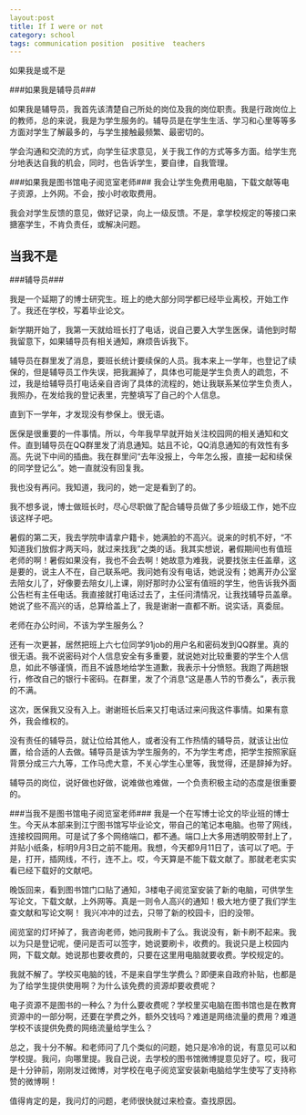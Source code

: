 ```yaml
---
layout:post
title: If I were or not
category: school
tags: communication position  positive  teachers 
---
```

如果我是或不是

###如果我是辅导员###

如果我是辅导员，我首先该清楚自己所处的岗位及我的岗位职责。我是行政岗位上的教师，总的来说，我是为学生服务的。辅导员是在学生生活、学习和心里等等多方面对学生了解最多的，与学生接触最频繁、最密切的。

学会沟通和交流的方式，向学生征求意见，关于我工作的方式等多方面。给学生充分地表达自我的机会，同时，也告诉学生，要自律，自我管理。

###如果我是图书馆电子阅览室老师###
我会让学生免费用电脑，下载文献等电子资源，上外网。不会，按小时收取费用。

我会对学生反馈的意见，做好记录，向上一级反馈。不是，拿学校规定的等接口来搪塞学生，不肯负责任，或解决问题。

## 当我不是 ##
###辅导员###

我是一个延期了的博士研究生。班上的绝大部分同学都已经毕业离校，开始工作了。我还在学校，写着毕业论文。

新学期开始了，我第一天就给班长打了电话，说自己要入大学生医保，请他到时帮我留意下，如果辅导员有相关通知，麻烦告诉我下。

辅导员在群里发了消息，要班长统计要续保的人员。我本来上一学年，也登记了续保的，但是辅导员工作失误，把我漏掉了，具体也可能是学生负责人的疏忽，不过，我是给辅导员打电话亲自咨询了具体的流程的，她让我联系某位学生负责人，我照办，在发给我的登记表里，完整填写了自己的个人信息。

直到下一学年，才发现没有参保上。很无语。

医保是很重要的一件事情。所以，今年我早早就开始关注校园网的相关通知和文件。直到辅导员在QQ群里发了消息通知。姑且不论，QQ消息通知的有效性有多高。先说下中间的插曲。我在群里问“去年没报上，今年怎么报，直接一起和续保的同学登记么”。她一直就没有回复我。

我也没有再问。我知道，我问的，她一定是看到了的。

我不想多说，博士做班长时，尽心尽职做了配合辅导员做了多少班级工作，她不应该这样子吧。

暑假的第二天，我去学院申请拿户籍卡，她满脸的不高兴。说来的时机不好，“不知道我们放假才两天吗，就过来找我”之类的话。我其实想说，暑假期间也有值班老师的啊！暑假如果没有，我也不会去啊！她故意为难我，说要找张主任盖章，这是要的，说主人不在，自己联系吧。我问她有没有电话，她说没有；她离开办公室去陪女儿了，好像要去陪女儿上课，刚好那时办公室有值班的学生，他告诉我外面公告栏有主任电话。我直接就打电话过去了，主任问清情况，让我找辅导员盖章。 她说了些不高兴的话，总算给盖上了，我是谢谢一直都不断。说实话，真委屈。

老师在办公时间，不该为学生服务么？

还有一次更甚，居然把班上六七位同学91job的用户名和密码发到QQ群里。真的很无语。我不说密码对个人信息安全有多重要，就说她对比较重要的学生个人信息，如此不够谨慎，而且不诚恳地给学生道歉，我表示十分愤怒。我跑了两趟银行，修改自己的银行卡密码。在群里，发了个消息“这是愚人节的节奏么”，表示我的不满。

这次，医保我又没有入上。谢谢班长后来又打电话过来问我这件事情。如果有意外，我会维权的。

没有责任的辅导员，就让位给其他人，或者没有工作热情的辅导员，就该让出位置，给合适的人去做。辅导员是该为学生服务的，不为学生考虑，把学生按照家庭背景分成三六九等，工作马虎大意，不关心学生心里等，我觉得，还是辞掉为好。

辅导员的岗位，说好做也好做，说难做也难做，一个负责积极主动的态度是很重要的。

###当我不是图书馆电子阅览室老师###
我是一个在写博士论文的毕业班的博士生。今天从本部来到江宁图书馆写毕业论文，带自己的笔记本电脑。也带了网线，连接校园网用。可是试了多个网络端口，都不通。端口上大多用透明胶带封上了，并贴小纸条，标明9月3日之前不能用。我想，今天都9月11日了，该可以了吧。于是，打开，插网线，不行，连不上。哎，今天算是不能下载文献了。那就老老实实看已经下载好的文献吧。

晚饭回来，看到图书馆门口贴了通知，3楼电子阅览室安装了新的电脑，可供学生写论文，下载文献，上外网等。真是一则令人高兴的通知！极大地方便了我们学生查文献和写论文啊！ 我兴冲冲的过去，只带了新的校园卡，旧的没带。

阅览室的灯坏掉了，我咨询老师，她问我刷卡了么。我说没有，新卡刷不起来。我以为只是登记呢，便问是否可以签字，她说要刷卡，收费的。我说只是上校园内网，下载文献。她说那也要收费的，只要在这里用电脑就要收费。学校规定的。

我就不解了。学校买电脑的钱，不是来自学生学费么？即便来自政府补贴，也都是为了给学生提供使用啊？为什么该免费的资源却要收费呢？

电子资源不是图书的一种么？为什么要收费呢？学校里买电脑在图书馆也是在教育资源中的一部分啊，还要在学费之外，额外交钱吗？难道是网络流量的费用？难道学校不该提供免费的网络流量给学生么？

总之，我十分不解。和老师问了几个类似的问题，她只是冷冷的说，有意见可以和学校提。我问，向哪里提。我自己说，去学校的图书馆微博提意见好了。哎，我可是十分钟前，刚刚发过微博，对学校在电子阅览室安装新电脑给学生使写了支持称赞的微博啊！

值得肯定的是，我问灯的问题，老师很快就过来检查。查找原因。

